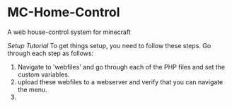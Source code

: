 # MC-Home-Control
A web house-control system for minecraft

*Setup Tutorial*
To get things setup, you need to follow these steps.
Go through each step as follows:
1. Navigate to 'webfiles' and go through each of the PHP files and set the custom variables.
2. upload these webfiles to a webserver and verify that you can navigate the menu.
3. 
